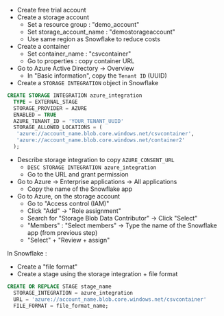 - Create free trial account
- Create a storage account
  - Set a resource group : "demo_account"
  - Set storage_account_name : "demostorageaccount"
  - Use same region as Snowflake to reduce costs
- Create a container
  - Set container_name : "csvcontainer"
  - Go to properties : copy container URL
- Go to Azure Active Directory -> Overview
  - In "Basic information", copy the `Tenant ID` (UUID)
- Create a `STORAGE INTEGRATION` object in Snowflake
```SQL
CREATE STORAGE INTEGRATION azure_integration
  TYPE = EXTERNAL_STAGE
  STORAGE_PROVIDER = AZURE
  ENABLED = TRUE
  AZURE_TENANT_ID = 'YOUR_TENANT_UUID'
  STORAGE_ALLOWED_LOCATIONS = (
   'azure://account_name.blob.core.windows.net/csvcontainer',
   'azure://account_name.blob.core.windows.net/container2'
  );
```
- Describe storage integration to copy `AZURE_CONSENT_URL`
  - `DESC STORAGE INTEGRATION azure_integration`
  - Go to the URL and grant permission
- Go to Azure -> Enterprise applications -> All applications
  - Copy the name of the Snowflake app
- Go to Azure, on the storage account
  - Go to "Access control (IAM)"
  - Click "Add" -> "Role assignment"
  - Search for "Storage Blob Data Contributor" -> Click "Select"
  - "Members" : "Select members" -> Type the name of the Snowflake app (from previous step)
  - "Select" + "Review + assign"

In Snowflake :
- Create a "file format"
- Create a stage using the storage integration + file format
```sql
CREATE OR REPLACE STAGE stage_name
  STORAGE_INTEGRATION = azure_integration
  URL = 'azure://account_name.blob.core.windows.net/csvcontainer'
  FILE_FORMAT = file_format_name;
```



